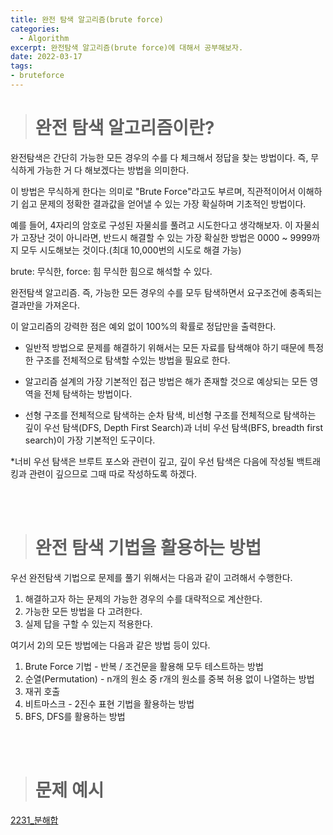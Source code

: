 ```yaml
---
title: 완전 탐색 알고리즘(brute force)
categories: 
  - Algorithm
excerpt: 완전탐색 알고리즘(brute force)에 대해서 공부해보자.
date: 2022-03-17
tags:
- bruteforce
---
```





> # 완전 탐색 알고리즘이란?


완전탐색은 간단히 가능한 모든 경우의 수를 다 체크해서 정답을 찾는 방법이다. 즉, 무식하게 가능한 거 다 해보겠다는 방법을 의미한다.

이 방법은 무식하게 한다는 의미로 "Brute Force"라고도 부르며, 직관적이어서 이해하기 쉽고 문제의 정확한 결과값을 얻어낼 수 있는 가장 확실하며 기초적인 방법이다.

예를 들어, 4자리의 암호로 구성된 자물쇠를 풀려고 시도한다고 생각해보자. 이 자물쇠가 고장난 것이 아니라면, 반드시 해결할 수 있는 가장 확실한 방법은 0000 ~ 9999까지 모두 시도해보는 것이다.(최대 10,000번의 시도로 해결 가능)


brute: 무식한, force: 힘   무식한 힘으로 해석할 수 있다.

완전탐색 알고리즘. 즉, 가능한 모든 경우의 수를 모두 탐색하면서 요구조건에 충족되는 결과만을 가져온다.

이 알고리즘의 강력한 점은 예외 없이 100%의 확률로 정답만을 출력한다.

 

   - 일반적 방법으로 문제를 해결하기 위해서는 모든 자료를 탐색해야 하기 때문에 특정한 구조를 전체적으로 탐색할 수있는 방법을 필요로 한다.

   - 알고리즘 설계의 가장 기본적인 접근 방법은 해가 존재할 것으로 예상되는 모든 영역을 전체 탐색하는 방법이다.

   - 선형 구조를 전체적으로 탐색하는 순차 탐색, 비선형 구조를 전체적으로 탐색하는 깊이 우선 탐색(DFS, Depth First Search)과 너비 우선 탐색(BFS, breadth first search)이 가장 기본적인 도구이다.

*너비 우선 탐색은 브루트 포스와 관련이 깊고, 깊이 우선 탐색은 다음에 작성될 백트래킹과 관련이 깊으므로 그때 따로 작성하도록 하겠다.

       
<br />
<br />


> # 완전 탐색 기법을 활용하는 방법


우선 완전탐색 기법으로 문제를 풀기 위해서는 다음과 같이 고려해서 수행한다.

1. 해결하고자 하는 문제의 가능한 경우의 수를 대략적으로 계산한다.
2. 가능한 모든 방법을 다 고려한다.
3. 실제 답을 구할 수 있는지 적용한다.

여기서 2)의 모든 방법에는 다음과 같은 방법 등이 있다.

1. Brute Force 기법 - 반복 / 조건문을 활용해 모두 테스트하는 방법
2. 순열(Permutation) - n개의 원소 중 r개의 원소를 중복 허용 없이 나열하는 방법
3. 재귀 호출
4. 비트마스크 - 2진수 표현 기법을 활용하는 방법
5. BFS, DFS를 활용하는 방법
<br />
<br />

> # 문제 예시


[2231_분해합](https://lee-jisang.github.io/2022/04/13/2231%EB%B6%84%ED%95%B4%ED%95%A9/)<br />

